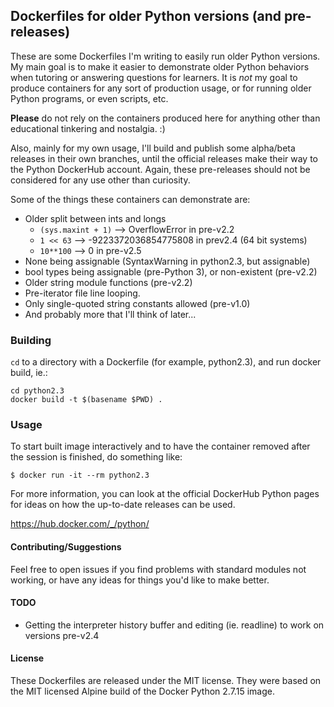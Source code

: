 ## Dockerfiles for older Python versions (and pre-releases)

These are some Dockerfiles I'm writing to easily run older Python versions.  My main goal is to make it easier to demonstrate older Python behaviors when tutoring or answering questions for learners.  It is *not* my goal to produce containers for any sort of production usage, or for running older Python programs, or even scripts, etc.

**Please** do not rely on the containers produced here for anything other than educational tinkering and nostalgia. :)

Also, mainly for my own usage, I'll build and publish some alpha/beta releases in their own branches, until the official releases make their way to the Python DockerHub account.  Again, these pre-releases should not be considered for any use other than curiosity.

Some of the things these containers can demonstrate are:

* Older split between ints and longs
    * `(sys.maxint + 1)`  -->  OverflowError in pre-v2.2
    * `1 << 63`  -->  -9223372036854775808 in prev2.4 (64 bit systems)
    * `10**100`  -->  0 in pre-v2.5
* None being assignable (SyntaxWarning in python2.3, but assignable)
* bool types being assignable (pre-Python 3), or non-existent (pre-v2.2)
* Older string module functions (pre-v2.2)
* Pre-iterator file line looping.
* Only single-quoted string constants allowed (pre-v1.0)
* And probably more that I'll think of later...


### Building

`cd` to a directory with a Dockerfile (for example, python2.3), and run docker build, ie.:

```
cd python2.3
docker build -t $(basename $PWD) .
```

### Usage

To start built image interactively and to have the container removed after the session is finished, do something like:

```
$ docker run -it --rm python2.3
```

For more information, you can look at the official DockerHub Python pages for ideas on how the up-to-date releases can be used.

https://hub.docker.com/_/python/


#### Contributing/Suggestions

Feel free to open issues if you find problems with standard modules not working, or have any ideas for things you'd like to make better.

#### TODO

* Getting the interpreter history buffer and editing (ie. readline) to work on versions pre-v2.4

#### License

These Dockerfiles are released under the MIT license.  They were based on the MIT licensed Alpine build of the Docker Python 2.7.15 image.
